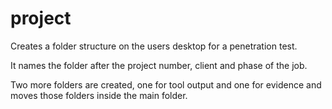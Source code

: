 # project
Creates a folder structure on the users desktop for a penetration test.

It names the folder after the project number, client and phase of the job. 

Two more folders are created, one for tool output and one for evidence and moves those folders inside the main folder.
